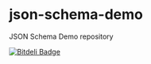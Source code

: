 # json-schema-demo
JSON Schema Demo repository


[![Bitdeli Badge](https://d2weczhvl823v0.cloudfront.net/ducin/json-schema-demo/trend.png)](https://bitdeli.com/free "Bitdeli Badge")

